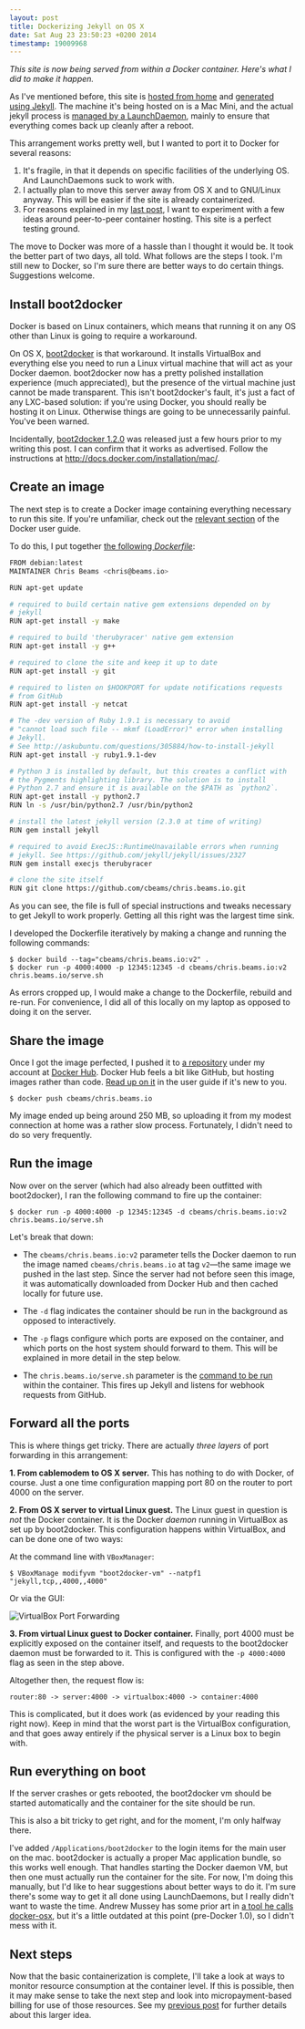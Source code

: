 ```yaml
---
layout: post
title: Dockerizing Jekyll on OS X
date: Sat Aug 23 23:50:23 +0200 2014
timestamp: 19009968
---
```


_This site is now being served from within a Docker container. Here's what I did to make it happen._

As I've mentioned before, this site is [hosted from home](/posts/indiehost) and [generated using Jekyll](/posts/epoch). The machine it's being hosted on is a Mac Mini, and the actual jekyll process is [managed by a LaunchDaemon](https://github.com/cbeams/chris.beams.io/commit/5f614e68a63694b2c846f4c788dc4b8499aa196c), mainly to ensure that everything comes back up cleanly after a reboot.

This arrangement works pretty well, but I wanted to port it to Docker for several reasons:

1. It's fragile, in that it depends on specific facilities of the underlying OS. And LaunchDaemons suck to work with.
2. I actually plan to move this server away from OS X and to GNU/Linux anyway. This will be easier if the site is already containerized.
3. For reasons explained in my [last post](/posts/docker), I want to experiment with a few ideas around peer-to-peer container hosting. This site is a perfect testing ground.

The move to Docker was more of a hassle than I thought it would be. It took the better part of two days, all told. What follows are the steps I took. I'm still new to Docker, so I'm sure there are better ways to do certain things. Suggestions welcome.


## Install boot2docker

Docker is based on Linux containers, which means that running it on any OS other than Linux is going to require a workaround.

On OS X, [boot2docker](http://boot2docker.io/) is that workaround. It installs VirtualBox and everything else you need to run a Linux virtual machine that will act as your Docker daemon. boot2docker now has a pretty polished installation experience (much appreciated), but the presence of the virtual machine just cannot be made transparent. This isn't boot2docker's fault, it's just a fact of any LXC-based solution: if you're using Docker, you should really be hosting it on Linux. Otherwise things are going to be unnecessarily painful. You've been warned.

Incidentally, [boot2docker 1.2.0](https://github.com/boot2docker/boot2docker/releases/tag/v1.2.0) was released just a few hours prior to my writing this post. I can confirm that it works as advertised. Follow the instructions at <http://docs.docker.com/installation/mac/>.


## Create an image

The next step is to create a Docker image containing everything necessary to run this site. If you're unfamiliar, check out the [relevant section](http://docs.docker.com/userguide/dockerimages/) of the Docker user guide.

To do this, I put together [the following _Dockerfile_](https://github.com/cbeams/chris.beams.io/blob/master/Dockerfile):

```sh
FROM debian:latest
MAINTAINER Chris Beams <chris@beams.io>

RUN apt-get update

# required to build certain native gem extensions depended on by
# jekyll
RUN apt-get install -y make

# required to build 'therubyracer' native gem extension
RUN apt-get install -y g++

# required to clone the site and keep it up to date
RUN apt-get install -y git

# required to listen on $HOOKPORT for update notifications requests
# from GitHub
RUN apt-get install -y netcat

# The -dev version of Ruby 1.9.1 is necessary to avoid
# "cannot load such file -- mkmf (LoadError)" error when installing
# Jekyll.
# See http://askubuntu.com/questions/305884/how-to-install-jekyll
RUN apt-get install -y ruby1.9.1-dev

# Python 3 is installed by default, but this creates a conflict with
# the Pygments highlighting library. The solution is to install
# Python 2.7 and ensure it is available on the $PATH as `python2`.
RUN apt-get install -y python2.7
RUN ln -s /usr/bin/python2.7 /usr/bin/python2

# install the latest jekyll version (2.3.0 at time of writing)
RUN gem install jekyll

# required to avoid ExecJS::RuntimeUnavailable errors when running
# jekyll. See https://github.com/jekyll/jekyll/issues/2327
RUN gem install execjs therubyracer

# clone the site itself
RUN git clone https://github.com/cbeams/chris.beams.io.git
```

As you can see, the file is full of special instructions and tweaks necessary to get Jekyll to work properly. Getting all this right was the largest time sink.

I developed the Dockerfile iteratively by making a change and running the following commands:

    $ docker build --tag="cbeams/chris.beams.io:v2" .
    $ docker run -p 4000:4000 -p 12345:12345 -d cbeams/chris.beams.io:v2 chris.beams.io/serve.sh

As errors cropped up, I would make a change to the Dockerfile, rebuild and re-run. For convenience, I did all of this locally on my laptop as opposed to doing it on the server.


## Share the image

Once I got the image perfected, I pushed it to [a repository](https://registry.hub.docker.com/u/cbeams/chris.beams.io/) under my account at [Docker Hub](https://hub.docker.com/). Docker Hub feels a bit like GitHub, but hosting images rather than code. [Read up on it](http://docs.docker.com/userguide/dockerrepos/) in the user guide if it's new to you.

    $ docker push cbeams/chris.beams.io

My image ended up being around 250 MB, so uploading it from my modest connection at home was a rather slow process. Fortunately, I didn't need to do so very frequently.


## Run the image

Now over on the server (which had also already been outfitted with boot2docker), I ran the following command to fire up the container:

    $ docker run -p 4000:4000 -p 12345:12345 -d cbeams/chris.beams.io:v2 chris.beams.io/serve.sh

Let's break that down:

 - The `cbeams/chris.beams.io:v2` parameter tells the Docker daemon to run the image named `cbeams/chris.beams.io` at tag `v2`—the same image we pushed in the last step. Since the server had not before seen this image, it was automatically downloaded from Docker Hub and then cached locally for future use.

 - The `-d` flag indicates the container should be run in the background as opposed to interactively.

 - The `-p` flags configure which ports are exposed on the container, and which ports on the host system should forward to them. This will be explained in more detail in the step below.

 - The `chris.beams.io/serve.sh` parameter is the [command to be run](https://github.com/cbeams/chris.beams.io/blob/50c89b3a124856aa5c45de8a44f03021ec06a948/serve.sh) within the container. This fires up Jekyll and listens for webhook requests from GitHub.


## Forward all the ports

This is where things get tricky. There are actually _three layers_ of port forwarding in this arrangement:

**1. From cablemodem to OS X server.** This has nothing to do with Docker, of course. Just a one time configuration mapping port 80 on the router to port 4000 on the server.

**2. From OS X server to virtual Linux guest.** The Linux guest in question is _not_ the Docker container. It is the Docker _daemon_ running in VirtualBox as set up by boot2docker. This configuration happens within VirtualBox, and can be done one of two ways:

At the command line with `VBoxManager`:

    $ VBoxManage modifyvm "boot2docker-vm" --natpf1 "jekyll,tcp,,4000,,4000"

Or via the GUI:

![VirtualBox Port Forwarding](http://i.imgur.com/5fgzCiw.jpg)

**3. From virtual Linux guest to Docker container.** Finally, port 4000 must be explicitly exposed on the container itself, and requests to the boot2docker daemon must be forwarded to it. This is configured with the `-p 4000:4000` flag as seen in the step above.

Altogether then, the request flow is:

    router:80 -> server:4000 -> virtualbox:4000 -> container:4000

This is complicated, but it does work (as evidenced by your reading this right now). Keep in mind that the worst part is the VirtualBox configuration, and that goes away entirely if the physical server is a Linux box to begin with.


## Run everything on boot

If the server crashes or gets rebooted, the boot2docker vm should be started automatically and the container for the site should be run.

This is also a bit tricky to get right, and for the moment, I'm only halfway there.

I've added `/Applications/boot2docker` to the login items for the main user on the mac. boot2docker is actually a proper Mac application bundle, so this works well enough. That handles starting the Docker daemon VM, but then one must actually run the container for the site. For now, I'm doing this manually, but I'd like to hear suggestions about better ways to do it. I'm sure there's some way to get it all done using LaunchDaemons, but I really didn't want to waste the time. Andrew Mussey has some prior art in [a tool he calls docker-osx](http://blog.amussey.com/post/85117547548/docker-starting-docker-on-system-boot-on-osx-via), but it's a little outdated at this point (pre-Docker 1.0), so I didn't mess with it.


## Next steps

Now that the basic containerization is complete, I'll take a look at ways to monitor resource consumption at the container level. If this is possible, then it may make sense to take the next step and look into micropayment-based billing for use of those resources. See my [previous post](/posts/docker) for further details about this larger idea.
